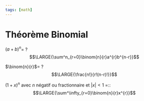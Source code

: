 ```yaml
---
tags: [math] 
---
```


# Théorème Binomial
$(a+b)^{n}$=
?
$$\LARGE{\sum^n_{r=0}\binom{n}{r}a^{r}b^{n-r}}$$
<!--SR:!2023-08-28,3,250-->

$\binom{n}{r}$=
?
$$\LARGE{\frac{n!}{r!(n-r)!}}$$
<!--SR:!2023-08-29,4,270-->

$(1+x)^{n}$ avec $n$ négatif ou fractionnaire et $|x|<1$ =::$$\LARGE{\sum^\infty_{r=0}\binom{n}{r}x^{r}}$$